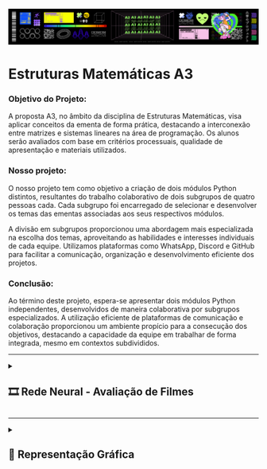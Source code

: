 <p align="center">
  <img alt="banner" src="https://github.com/A3-2023/.github/blob/main/profile/A3.png?raw=true">
</p>

# Estruturas Matemáticas A3

### Objetivo do Projeto:  

A proposta A3, no âmbito da disciplina de Estruturas Matemáticas, visa aplicar conceitos da ementa de forma prática, destacando a interconexão entre matrizes e sistemas lineares na área de programação. Os alunos serão avaliados com base em critérios processuais, qualidade de apresentação e materiais utilizados.


### Nosso projeto:
O nosso projeto tem como objetivo a criação de dois módulos Python distintos, resultantes do trabalho colaborativo de dois subgrupos de quatro pessoas cada. Cada subgrupo foi encarregado de selecionar e desenvolver os temas das ementas associadas aos seus respectivos módulos.

A divisão em subgrupos proporcionou uma abordagem mais especializada na escolha dos temas, aproveitando as habilidades e interesses individuais de cada equipe. Utilizamos plataformas como WhatsApp, Discord e GitHub para facilitar a comunicação, organização e desenvolvimento eficiente dos projetos.

### Conclusão:
Ao término deste projeto, espera-se apresentar dois módulos Python independentes, desenvolvidos de maneira colaborativa por subgrupos especializados. A utilização eficiente de plataformas de comunicação e colaboração proporcionou um ambiente propício para a consecução dos objetivos, destacando a capacidade da equipe em trabalhar de forma integrada, mesmo em contextos subdivididos.

---
<details>
<summary> <h2> 🎞 Rede Neural - Avaliação de Filmes</h2> </summary>
  
<h4> Sobre: </h4>
A rede neural presente neste projeto tem o intúito único de avaliar filmes através de notas. Durante o processamento, a rede neural determinará a qualidade de um filme em "bom" ou "ruim", sendo "bom" uma nota final acima de 7 e "ruim" uma nota final abaixo de 7.   

<br>
<br>
  
[![Documentação](https://img.shields.io/badge/Documentação-31304D?style=for-the-badge&logo=github&logoColor=E7BCDE)](https://github.com/A3-2023/A3-Estruturas-Matematicas/blob/main/RedeNeuralA3/nota.md)
[![Código](https://img.shields.io/badge/Código-31304D?style=for-the-badge&logo=python&logoColor=E7BCDE)](https://github.com/A3-2023/A3-Estruturas-Matematicas/blob/main/RedeNeuralA3/rede_neuralA3.py)
  
<h3> Integrantes: </h3>

[![Samuel Faria - 42111586](https://img.shields.io/static/v1?label=Samuel+Faria&message=42111586&color=521d7a&style=for-the-badge&logo=github&logoColor=521d7a)]( https://github.com/Samfaria2002)
[![Lucas Rodrigues - 422222503](https://img.shields.io/badge/Lucas_Rodrigues-422222503-blue?style=for-the-badge&logo=github&logoColor=blue)](https://github.com/LucasRramos)
[![Gabriel Bernardes - 422222195](https://img.shields.io/static/v1?label=Gabriel+Bernardes&message=422222195&color=0f6103&style=for-the-badge&logo=github&logoColor=0f6103)](https://github.com/Gabber28)
[![ Anna Clara - 422142003](https://img.shields.io/static/v1?label=+Anna+Clara&message=422142003&color=C683D7&style=for-the-badge&logo=github&logoColor=C683D7)](https://github.com/byasun)

  ---
  


</details>

---

<details>
<summary> <h2> 👾 Representação Gráfica</h2> </summary>
  
<h4> Sobre: </h4>

Para desenhar objetos em um espaço tridimensional utilizando OpenGL, é imperativo empregar conceitos essenciais da geometria euclidiana. Pontos, vetores, matrizes e transformações desempenham papéis cruciais nesse processo. A aplicação prática desses conceitos é evidenciada pelo código, que utiliza coordenadas tridimensionais para representar um cubo, uma pirâmide e um retângulo giratório no espaço.

<br>
<br>
  
[![Documentação](https://img.shields.io/badge/Documentação-31304D?style=for-the-badge&logo=github&logoColor=E7BCDE)](https://github.com/A3-2023/A3-Estruturas-Matematicas/blob/main/RepresentacaoGrafica/Explica%C3%A7%C3%A3o.md)
[![Código](https://img.shields.io/badge/Código-31304D?style=for-the-badge&logo=python&logoColor=E7BCDE)](https://github.com/A3-2023/A3-Estruturas-Matematicas/blob/main/RepresentacaoGrafica/square.py)
  
<h3> Integrantes: </h3>


[![Arthur augusto - 422222654](https://img.shields.io/badge/Arthur_augusto-422222654-BB9CC0?style=for-the-badge&logo=github&logoColor=BB9CC0)](https://github.com/arthuraugus)
[![Gabrielle Soares- 422221763](https://img.shields.io/badge/Gabrielle_Soares-422221763-pink?style=for-the-badge&logo=github&logoColor=pink)](https://github.com/gabriellesote)
[![Ryan Freitas -  422137686](https://img.shields.io/badge/Ryan_Freitas-_422137686-2D9596?style=for-the-badge&logo=github&logoColor=ECF4D6)](https://github.com/Rzin-lg)
[![Roger Freitas - 422221521](https://img.shields.io/badge/Roger_Freitas-422221521-FFC5C5?style=for-the-badge&logo=github&logoColor=89B9AD)](https://github.com/RogerFA10)


  ---
  


</details>

